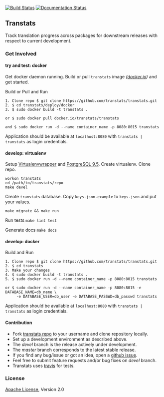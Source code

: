 [![Build Status](https://travis-ci.org/transtats/transtats.svg?branch=master)](https://travis-ci.org/transtats/transtats)
[![Documentation Status](https://readthedocs.org/projects/transtats/badge/?version=latest)](http://transtats.readthedocs.io/en/latest/?badge=latest)

## Transtats

Track translation progress across packages for downstream releases with respect to current development.

### Get Involved

#### try and test: docker

Get docker daemon running. Build or pull `transtats` image *([docker.io](https://hub.docker.com/r/transtats/transtats/))* and get started.

Build or Pull and Run

    1. Clone repo $ git clone https://github.com/transtats/transtats.git
    2. $ cd transtats/deploy/docker
    3. $ sudo docker build -t transtats .

    or $ sudo docker pull docker.io/transtats/transtats

    and $ sudo docker run -d --name container_name -p 8080:8015 transtats

Application should be available at `localhost:8080` with `transtats | transtats` as login credentials.



#### develop: virtualenv

Setup [Virtualenvwrapper](http://virtualenvwrapper.readthedocs.io/en/latest/install.html) and [PostgreSQL 9.5](https://fedoraproject.org/wiki/PostgreSQL). Create virtualenv. Clone repo.

```shell
workon transtats
cd /path/to/transtats/repo
make devel
```

Create `transtats` database. Copy `keys.json.example` to `keys.json` and put your values.

```shell
make migrate && make run
```

Run tests   `make lint test`

Generate docs   `make docs`


#### develop: docker


Build and Run 

    1. Clone repo $ git clone https://github.com/transtats/transtats.git
    2. $ cd transtats
    3. Make your changes 
    4. $ sudo docker build -t transtats .
    5. $ sudo docker run -d --name container_name -p 8080:8015 transtats
    
    or $ sudo docker run -d --name container_name -p 8080:8015 -e DATABASE_NAME=db_name \
         -e DATABASE_USER=db_user -e DATABASE_PASSWD=db_passwd transtats 

Application should be available at `localhost:8080` with `transtats | transtats` as login credentials.



#### Contribution

* Fork [transtats repo](https://github.com/transtats/transtats) to your username and clone repository locally.
* Set up a development environment as described above.
* The *devel* branch is the release actively under development.
* The *master* branch corresponds to the latest stable release.
* If you find any bug/issue or got an idea, open a [github issue](https://github.com/transtats/transtats/issues/new).
* Feel free to submit feature requests and/or bug fixes on *devel* branch.
* Transtats uses [travis](https://travis-ci.org/transtats/transtats) for tests.


### License

[Apache License](http://www.apache.org/licenses/LICENSE-2.0), Version 2.0
